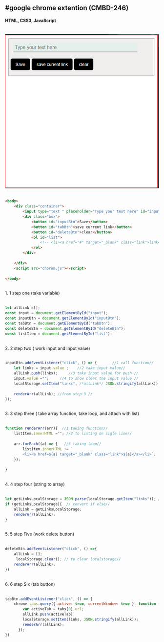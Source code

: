 <!--markdown-->
#google chrome extention (CMBD-246)
---
#### HTML, CSS3, JavaScript
<br/>

<img src="Screenshot .png" alt="">

```html

<body>
    <div class="container">
        <input type="text " placeholder="Type your text here" id="input">
        <div class="box">
            <button id="inputBtn">Save</button>
            <button id="tabBtn">save current link</button>
            <button id="deleteBtn">clear</button>
            <ol id="list">
                <!-- <li><a href="#" target="_blank" class="link">link</a></li> -->
            </ol>
        </div>

    </div>
    <script src="chorom.js"></script>
    
</body>
```
<br/>
1. 1 step one (take variable)
<br/>

```javaScript

let allLink =[];
const input = document.getElementById("input");
const inputBtn = document.getElementById("inputBtn");
const tabBtn = document.getElementById("tabBtn");
const deleteBtn = document.getElementById("deleteBtn");
const listItem = document.getElementById("list");

```
<br/>
2. 2 step two ( work input and input value)
<br/>

```javaScript

inputBtn.addEventListener("click", () => {       //1 call function//
    let links = input.value ;    //2 take input value//
    allLink.push(links);     //3 take input value for push //
    input.value ="";     //4 to show clear the input value //
    localStorage.setItem("links", /*allLink*/ JSON.stringify(allLink));      // 5 set local storage//

    renderArr(allLink); //from step 3 //
});

```
<br/>
3. 3 step three ( take array function, take loop, and attach with list)
<br/>

```javaScript

function renderArr(arr){  //1 taking function//
    listItem.innerHTML =""; //2 to listing on sigle line//

    arr.forEach((a) => {   //3 taking loop//
        listItem.innerHTML += `  
        <li><a href=${a} target="_blank" class="link">${a}</a></li>`;    //4 set inner HTML//
    });
    
}

```
<br/>
4. 4 step four (string to array)
<br/>

```javaScript

let getLinksLocalStorage = JSON.parse(localStorage.getItem("links")); //from step 2 // 
if (getLinksLocalStorage){  // convert if else//
    allLink = getLinksLocalStorage;
    renderArr(allLink);
}

```

<br/>
5.  5 step Five (work delete button)
<br/>

```javaScript

deleteBtn.addEventListener("click", () =>{
    allLink = [];
     localStorage.clear(); // to clear localstorage//
    renderArr(allLink);
})
```

<br/>
6. 6 step Six (tab button)
<br/>

```javaScript

tabBtn.addEventListener("click", () => {
    chrome.tabs.query({ active: true, currentWindow: true }, function (tabs) {
        var activeTab = tabs[0].url;
        allLink.push(activeTab);
        localStorage.setItem(links, JSON.stringify(allLink));
        renderArr(allLink);
      });
})
```
